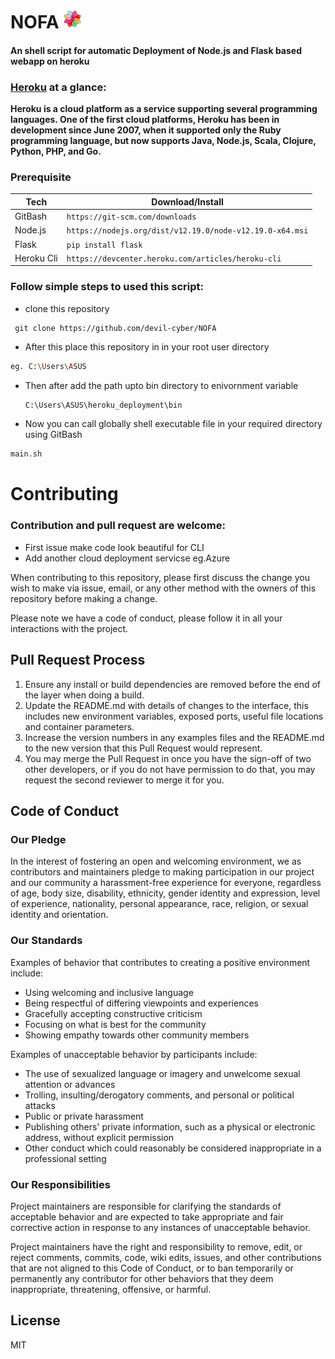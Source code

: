 # NOFA <img src="icon/icon.png" width="30" style="border-radius:50%">
#### An shell script for automatic Deployment of Node.js and Flask based webapp on heroku
### [Heroku](https://heroku.com) at a glance:
**Heroku is a cloud platform as a service supporting several programming languages. One of the first cloud platforms, Heroku has been in development since June 2007, when it supported only the Ruby programming language, but now supports Java, Node.js, Scala, Clojure, Python, PHP, and Go.**
### Prerequisite

| Tech | Download/Install |
| ------ | ------ |
| GitBash| ```https://git-scm.com/downloads```|
| Node.js | ```https://nodejs.org/dist/v12.19.0/node-v12.19.0-x64.msi``` |
| Flask | ```pip install flask``` |
| Heroku Cli | ```https://devcenter.heroku.com/articles/heroku-cli```|
 

### Follow simple steps to used this script:
- clone this repository
```
 git clone https://github.com/devil-cyber/NOFA

```
- After this place this repository in in your root user directory
```sh
eg. C:\Users\ASUS
```
- Then after add the path upto bin directory to enivornment variable
  ```sh
  C:\Users\ASUS\heroku_deployment\bin
  ```
- Now you can call globally shell executable file in your required directory using GitBash
```sh
main.sh
```
# Contributing
### Contribution and pull request are welcome:
- First issue make code look beautiful for CLI
- Add another cloud deployment servicse eg.Azure

When contributing to this repository, please first discuss the change you wish to make via issue,
email, or any other method with the owners of this repository before making a change. 

Please note we have a code of conduct, please follow it in all your interactions with the project.

## Pull Request Process

1. Ensure any install or build dependencies are removed before the end of the layer when doing a 
   build.
2. Update the README.md with details of changes to the interface, this includes new environment 
   variables, exposed ports, useful file locations and container parameters.
3. Increase the version numbers in any examples files and the README.md to the new version that this
   Pull Request would represent.  
4. You may merge the Pull Request in once you have the sign-off of two other developers, or if you 
   do not have permission to do that, you may request the second reviewer to merge it for you.

## Code of Conduct

### Our Pledge

In the interest of fostering an open and welcoming environment, we as
contributors and maintainers pledge to making participation in our project and
our community a harassment-free experience for everyone, regardless of age, body
size, disability, ethnicity, gender identity and expression, level of experience,
nationality, personal appearance, race, religion, or sexual identity and
orientation.

### Our Standards

Examples of behavior that contributes to creating a positive environment
include:

* Using welcoming and inclusive language
* Being respectful of differing viewpoints and experiences
* Gracefully accepting constructive criticism
* Focusing on what is best for the community
* Showing empathy towards other community members

Examples of unacceptable behavior by participants include:

* The use of sexualized language or imagery and unwelcome sexual attention or
advances
* Trolling, insulting/derogatory comments, and personal or political attacks
* Public or private harassment
* Publishing others' private information, such as a physical or electronic
  address, without explicit permission
* Other conduct which could reasonably be considered inappropriate in a
  professional setting

### Our Responsibilities

Project maintainers are responsible for clarifying the standards of acceptable
behavior and are expected to take appropriate and fair corrective action in
response to any instances of unacceptable behavior.

Project maintainers have the right and responsibility to remove, edit, or
reject comments, commits, code, wiki edits, issues, and other contributions
that are not aligned to this Code of Conduct, or to ban temporarily or
permanently any contributor for other behaviors that they deem inappropriate,
threatening, offensive, or harmful.

License
----

MIT

 
 
 
